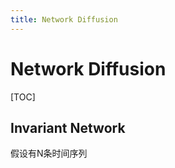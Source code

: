 ```yaml
---
title: Network Diffusion
---
```


# Network Diffusion

[TOC]

## Invariant Network

假设有N条时间序列

[^icdm2014]: Changxia Tao, Yang Ge, Qinbao Song, Yuan Ge, Olufemi A. Omitaomu. Metric Ranking of Invariant Networks with Belief Propagation.